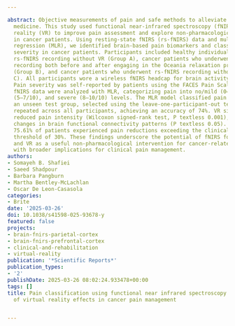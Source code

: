 ---
abstract: Objective measurements of pain and safe methods to alleviate it could revolutionize
  medicine. This study used functional near-infrared spectroscopy (fNIRS) and virtual
  reality (VR) to improve pain assessment and explore non-pharmacological pain relief
  in cancer patients. Using resting-state fNIRS (rs-fNIRS) data and multinomial logistic
  regression (MLR), we identified brain-based pain biomarkers and classified pain
  severity in cancer patients. Participants included healthy individuals who underwent
  rs-fNIRS recording without VR (Group A), cancer patients who underwent rs-fNIRS
  recording both before and after engaging in the Oceania relaxation program VR intervention
  (Group B), and cancer patients who underwent rs-fNIRS recording without VR (Group
  C). All participants wore a wireless fNIRS headcap for brain activity recording.
  Pain severity was self-reported by patients using the FACES Pain Scale-Revised (FPS-R).
  fNIRS data were analyzed with MLR, categorizing pain into no/mild (0–4/10), moderate
  (5–7/10), and severe (8–10/10) levels. The MLR model classified pain severity in
  an unseen test group, selected using the leave-one-participant-out technique and
  repeated across all participants, achieving an accuracy of 74%. VR significantly
  reduced pain intensity (Wilcoxon signed-rank test, P textless 0.001), with significant
  changes in brain functional connectivity patterns (P textless 0.05). Additionally,
  75.61% of patients experienced pain reductions exceeding the clinically relevant
  threshold of 30%. These findings underscore the potential of fNIRS for pain assessment
  and VR as a useful non-pharmacological intervention for cancer-related pain management,
  with broader implications for clinical pain management.
authors:
- Somayeh B. Shafiei
- Saeed Shadpour
- Barbara Pangburn
- Martha Bentley-McLachlan
- Oscar De Leon-Casasola
categories:
- Brite
date: '2025-03-26'
doi: 10.1038/s41598-025-93678-y
featured: false
projects:
- brain-fnirs-parietal-cortex
- brain-fnirs-prefrontal-cortex
- clinical-and-rehabilitation
- virtual-reality
publication: '*Scientific Reports*'
publication_types:
- '2'
publishDate: 2025-03-26 08:02:24.933478+00:00
tags: []
title: Pain classification using functional near infrared spectroscopy and assessment
  of virtual reality effects in cancer pain management

---
